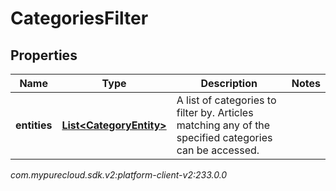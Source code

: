 # CategoriesFilter


## Properties

| Name | Type | Description | Notes |
| ------------ | ------------- | ------------- | ------------- |
| **entities** | [**List&lt;CategoryEntity&gt;**](CategoryEntity) | A list of categories to filter by. Articles matching any of the specified categories can be accessed. |  |




_com.mypurecloud.sdk.v2:platform-client-v2:233.0.0_
